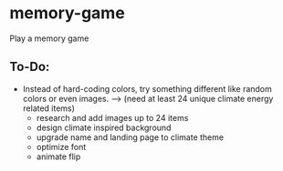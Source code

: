 # memory-game

Play a memory game

## To-Do:

- Instead of hard-coding colors, try something different like random colors or even images.
  --> (need at least 24 unique climate energy related items)
  - research and add images up to 24 items
  - design climate inspired background
  - upgrade name and landing page to climate theme
  - optimize font
  - animate flip
